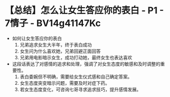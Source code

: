 # 【总结】怎么让女生答应你的表白 - P1 - 7情子 - BV14g41147Kc

-   如何让女生答应你的表白
    1.  兄弟追求女生大半年，终于表白成功
    2.  女生问为什么喜欢她，兄弟回避正面回答
    3.  兄弟用电影暗示女生，成功打动她，最终女生也表达喜欢
-   这段话表达了对感情的追求和处理，强调了对女生态度的敏感和及时调整的重要性。
    1.  表白委婉但不明确，需要给女生仪式感和自己确定答案。
    2.  女生态度突变暗示问题，需要及时对症下药。
    3.  若女生态度变化，可咨询七哥寻求追求技巧，提升感情发展。
